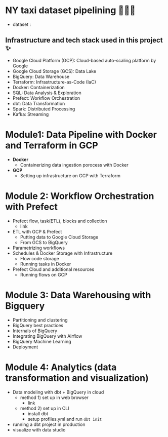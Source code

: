 # NY taxi dataset pipelining 👩🏻‍🔧
* dataset : 

## Infrastructure and tech stack used in this project ✨
* Google Cloud Platform (GCP): Cloud-based auto-scaling platform by Google
* Google Cloud Storage (GCS): Data Lake
* BigQuery: Data Warehouse
* Terraform: Infrastructure-as-Code (IaC)
* Docker: Containerization
* SQL: Data Analysis & Exploration
* Prefect: Workflow Orchestration
* dbt: Data Transformation
* Spark: Distributed Processing
* Kafka: Streaming


# Module1: Data Pipeline with Docker and Terraform in GCP 
* **Docker** 
  - Containerizing data ingestion porocess with Docker
* **GCP**
  - Setting up infrastructure on GCP with Terraform
  

# Module 2: Workflow Orchestration with Prefect
  * Prefect flow, task(ETL), blocks and collection
    * link
  * ETL with GCP & Prefect
    * Putting data to Google Cloud Storage
    *  From GCS to BigQuery
  * Parametrizing workflows
  * Schedules & Docker Storage with Infrastructure
    * Flow code storage
    * Running tasks in Docker
  * Prefect Cloud and additional resources
    * Running flows on GCP

# Module 3: Data Warehousing with Bigquery
  * Partitioning and clustering
  * BigQuery best practices
  * Internals of BigQuery
  * Integrating BigQuery with Airflow
  * BigQuery Machine Learning
  * Deployment
  
  # Module 4: Analytics (data transformation and visualization)
  * Data modeling with dbt + BigQuery in cloud
    * method 1) set up in web browser
      * link 
    * method 2) set up in CLI
      * install dbt
      * setup profiles.yml and run `dbt init`
  * running a dbt project in production
  * visualize with data studio 
